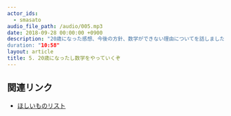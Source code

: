 ```yaml
---
actor_ids:
  - smasato
audio_file_path: /audio/005.mp3
date: 2018-09-28 00:00:00 +0900
description: "20歳になった感想、今後の方針、数学ができない理由についてを話しました。
duration: "10:58"
layout: article
title: 5. 20歳になったし数学をやっていくぞ
---
```


## 関連リンク

- [ほしいものリスト](http://amzn.asia/i55veV4 )
